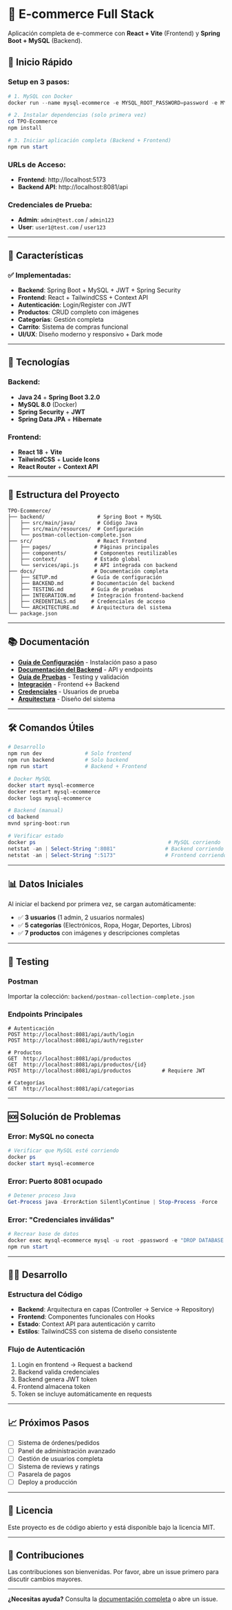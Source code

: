 # 🛒 E-commerce Full Stack

Aplicación completa de e-commerce con **React + Vite** (Frontend) y **Spring Boot + MySQL** (Backend).

## 🚀 Inicio Rápido

### Setup en 3 pasos:

```powershell
# 1. MySQL con Docker
docker run --name mysql-ecommerce -e MYSQL_ROOT_PASSWORD=password -e MYSQL_DATABASE=ecommerce_db -p 3308:3306 -d mysql:8.0

# 2. Instalar dependencias (solo primera vez)
cd TPO-Ecommerce
npm install

# 3. Iniciar aplicación completa (Backend + Frontend)
npm run start
```

### URLs de Acceso:
- **Frontend**: http://localhost:5173
- **Backend API**: http://localhost:8081/api

### Credenciales de Prueba:
- **Admin**: `admin@test.com` / `admin123`
- **User**: `user1@test.com` / `user123`

---

## 🎯 Características

### ✅ Implementadas:
- **Backend**: Spring Boot + MySQL + JWT + Spring Security
- **Frontend**: React + TailwindCSS + Context API
- **Autenticación**: Login/Register con JWT
- **Productos**: CRUD completo con imágenes
- **Categorías**: Gestión completa
- **Carrito**: Sistema de compras funcional
- **UI/UX**: Diseño moderno y responsivo + Dark mode

---

## 🔧 Tecnologías

### Backend:
- **Java 24** + **Spring Boot 3.2.0**
- **MySQL 8.0** (Docker)
- **Spring Security** + **JWT**
- **Spring Data JPA** + **Hibernate**

### Frontend:
- **React 18** + **Vite**
- **TailwindCSS** + **Lucide Icons**
- **React Router** + **Context API**

---

## 📁 Estructura del Proyecto

```
TPO-Ecommerce/
├── backend/                 # Spring Boot + MySQL
│   ├── src/main/java/       # Código Java
│   ├── src/main/resources/  # Configuración
│   └── postman-collection-complete.json
├── src/                     # React Frontend
│   ├── pages/              # Páginas principales
│   ├── components/         # Componentes reutilizables
│   ├── context/            # Estado global
│   └── services/api.js     # API integrada con backend
├── docs/                   # Documentación completa
│   ├── SETUP.md           # Guía de configuración
│   ├── BACKEND.md         # Documentación del backend
│   ├── TESTING.md         # Guía de pruebas
│   ├── INTEGRATION.md     # Integración frontend-backend
│   ├── CREDENTIALS.md     # Credenciales de acceso
│   └── ARCHITECTURE.md    # Arquitectura del sistema
└── package.json
```

---

## 📚 Documentación

- **[Guía de Configuración](./docs/SETUP.md)** - Instalación paso a paso
- **[Documentación del Backend](./docs/BACKEND.md)** - API y endpoints
- **[Guía de Pruebas](./docs/TESTING.md)** - Testing y validación
- **[Integración](./docs/INTEGRATION.md)** - Frontend ↔ Backend
- **[Credenciales](./docs/CREDENTIALS.md)** - Usuarios de prueba
- **[Arquitectura](./docs/ARCHITECTURE.md)** - Diseño del sistema

---

## 🛠️ Comandos Útiles

```powershell
# Desarrollo
npm run dev              # Solo frontend
npm run backend          # Solo backend
npm run start            # Backend + Frontend

# Docker MySQL
docker start mysql-ecommerce
docker restart mysql-ecommerce
docker logs mysql-ecommerce

# Backend (manual)
cd backend
mvnd spring-boot:run

# Verificar estado
docker ps                                           # MySQL corriendo
netstat -an | Select-String ":8081"                # Backend corriendo
netstat -an | Select-String ":5173"                # Frontend corriendo
```

---

## 📊 Datos Iniciales

Al iniciar el backend por primera vez, se cargan automáticamente:
- ✅ **3 usuarios** (1 admin, 2 usuarios normales)
- ✅ **5 categorías** (Electrónicos, Ropa, Hogar, Deportes, Libros)
- ✅ **7 productos** con imágenes y descripciones completas

---

## 🧪 Testing

### Postman
Importar la colección: `backend/postman-collection-complete.json`

### Endpoints Principales
```http
# Autenticación
POST http://localhost:8081/api/auth/login
POST http://localhost:8081/api/auth/register

# Productos
GET  http://localhost:8081/api/productos
GET  http://localhost:8081/api/productos/{id}
POST http://localhost:8081/api/productos          # Requiere JWT

# Categorías
GET  http://localhost:8081/api/categorias
```

---

## 🆘 Solución de Problemas

### Error: MySQL no conecta
```powershell
# Verificar que MySQL esté corriendo
docker ps
docker start mysql-ecommerce
```

### Error: Puerto 8081 ocupado
```powershell
# Detener proceso Java
Get-Process java -ErrorAction SilentlyContinue | Stop-Process -Force
```

### Error: "Credenciales inválidas"
```powershell
# Recrear base de datos
docker exec mysql-ecommerce mysql -u root -ppassword -e "DROP DATABASE IF EXISTS ecommerce_db; CREATE DATABASE ecommerce_db;"
npm run start
```

---

## 👨‍💻 Desarrollo

### Estructura del Código
- **Backend**: Arquitectura en capas (Controller → Service → Repository)
- **Frontend**: Componentes funcionales con Hooks
- **Estado**: Context API para autenticación y carrito
- **Estilos**: TailwindCSS con sistema de diseño consistente

### Flujo de Autenticación
1. Login en frontend → Request a backend
2. Backend valida credenciales
3. Backend genera JWT token
4. Frontend almacena token
5. Token se incluye automáticamente en requests

---

## 📈 Próximos Pasos

- [ ] Sistema de órdenes/pedidos
- [ ] Panel de administración avanzado
- [ ] Gestión de usuarios completa
- [ ] Sistema de reviews y ratings
- [ ] Pasarela de pagos
- [ ] Deploy a producción

---

## 📄 Licencia

Este proyecto es de código abierto y está disponible bajo la licencia MIT.

---

## 🤝 Contribuciones

Las contribuciones son bienvenidas. Por favor, abre un issue primero para discutir cambios mayores.

---

**¿Necesitas ayuda?** Consulta la [documentación completa](./docs/) o abre un issue.

